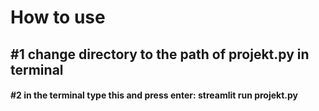 # How to use
## #1 change directory to the path of projekt.py in terminal
#### #2 in the terminal type this and press enter: streamlit run projekt.py
